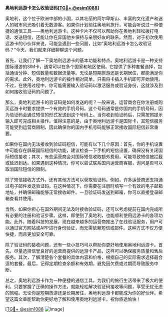 **奥地利远游卡怎么收验证码[[TG💪+ @esim1088](https://t.me/s/esim1088)]**

奥地利，这个位于欧洲中部的小国，以其壮丽的阿尔卑斯山、丰富的文化遗产和迷人的城市风光吸引着无数游客。如果你计划前往奥地利旅行，可能会听说过一种便捷的通信工具——奥地利远游卡。这种卡片不仅可以帮助你在奥地利轻松拨打电话、发送短信，还能让你在异国他乡保持与亲朋好友的联系。然而，对于初次使用远游卡的小伙伴来说，可能会遇到一些问题，比如“奥地利远游卡怎么收验证码？”今天，我们就来详细聊聊这个问题。

首先，让我们了解一下奥地利远游卡的基本功能和特点。奥地利远游卡是一种支持国际漫游的SIM卡，通常可以在多个国家和地区使用。它提供了多种套餐选择，包括通话分钟、短信数量和数据流量等。无论是短期旅游还是长期居住，都能满足你的需求。此外，奥地利远游卡的操作相对简单，只需将卡插入手机即可开始使用。不过，在使用过程中，你可能需要输入验证码以激活服务或验证身份，这就涉及到如何接收验证码的问题了。

那么，奥地利远游卡的验证码是如何发送的呢？一般来说，运营商会在你注册或购买远游卡时要求提供一个有效的手机号码。这个号码通常是你国内的手机号码，因为验证码会通过短信的形式发送到这个号码上。当你收到验证码后，只需按照提示输入即可完成相关操作。值得注意的是，由于奥地利远游卡是国际卡，其短信服务可能受到运营商限制，因此确保你的国内手机号码能够正常接收国际短信非常重要。

如果你在国内无法接收到验证码短信，可能有以下几个原因：首先，你的手机设置中可能存在屏蔽国际短信的功能，建议检查一下手机的短信设置，确保没有关闭国际短信接收；其次，有些运营商会对国际短信收取额外费用，可能导致短信被拦截或延迟到达。如果遇到这种情况，你可以尝试联系国内运营商客服，询问是否可以取消国际短信的限制。

除了短信接收方式外，还有其他方法可以获取验证码。例如，许多运营商还支持通过电子邮件发送验证码。在这种情况下，你需要在注册时填写一个有效的电子邮箱地址，并确保邮箱能够正常接收邮件。一旦验证码发送到邮箱，你可以直接登录邮箱查看并使用。

当然，如果你担心在国外期间无法及时接收验证码，还可以考虑提前在国内完成所有必要的注册和验证步骤。这样，即使到了奥地利，也能顺利使用远游卡的各项功能。此外，随着科技的发展，现在越来越多的运营商推出了在线验证服务，用户可以通过官方网站或APP进行身份验证，而无需依赖短信或邮件。这种方式不仅方便快捷，而且更加安全可靠。

除了验证码的接收问题，还有一些小技巧可以帮助你更好地使用奥地利远游卡。首先，尽量选择信誉良好的运营商提供的远游卡产品，这样可以确保服务质量和售后服务。其次，了解清楚各个套餐的具体内容和价格，根据自己的实际需求选择最合适的套餐。最后，记得定期检查余额和有效期，避免因欠费或过期而导致服务中断。

总之，奥地利远游卡作为一种便捷的通信工具，为我们的旅行生活带来了极大的便利。只要掌握了正确的操作方法，就能轻松解决验证码接收等问题，享受无忧无虑的旅程。无论你是短期旅游还是长期居住，奥地利远游卡都能成为你的好伙伴。希望这篇文章能帮助你更好地了解和使用奥地利远游卡，祝你旅途愉快！

[[TG💪+ @esim1088](https://t.me/s/esim1088) ![Image](https://i.postimg.cc/4NQfJmqS/Snipaste-2025-05-13-00-14-12.png)]